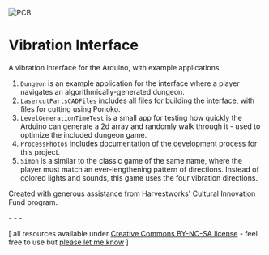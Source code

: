 ![PCB](https://raw.github.com/jeffThompson/VibrationInterface/master/ProcessPhotos/Board_v0.9Top.png)

Vibration Interface
==================

A vibration interface for the Arduino, with example applications.

1. `Dungeon` is an example application for the interface where a player navigates an algorithmically-generated dungeon.
2. `LasercutPartsCADFiles` includes all files for building the interface, with files for cutting using Ponoko.
3. `LevelGenerationTimeTest` is a small app for testing how quickly the Arduino can generate a 2d array and randomly walk through it - used to optimize the included dungeon game.
4. `ProcessPhotos` includes documentation of the development process for this project.
5. `Simon` is a similar to the classic game of the same name, where the player must match an ever-lengthening pattern of directions. Instead of colored lights and sounds, this game uses the four vibration directions.

Created with generous assistance from Harvestworks' Cultural Innovation Fund program.

\- \- \-

\[ all resources available under [Creative Commons BY-NC-SA license](http://creativecommons.org/licenses/by-nc-sa/3.0/) - feel free to use but [please let me know](http://www.jeffreythompson.org) \]
